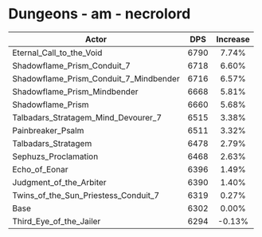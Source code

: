 # Dungeons - am - necrolord
| Actor | DPS | Increase |
|---|:---:|:---:|
|Eternal_Call_to_the_Void|6790|7.74%|
|Shadowflame_Prism_Conduit_7|6718|6.60%|
|Shadowflame_Prism_Conduit_7_Mindbender|6716|6.57%|
|Shadowflame_Prism_Mindbender|6668|5.81%|
|Shadowflame_Prism|6660|5.68%|
|Talbadars_Stratagem_Mind_Devourer_7|6515|3.38%|
|Painbreaker_Psalm|6511|3.32%|
|Talbadars_Stratagem|6478|2.79%|
|Sephuzs_Proclamation|6468|2.63%|
|Echo_of_Eonar|6396|1.49%|
|Judgment_of_the_Arbiter|6390|1.40%|
|Twins_of_the_Sun_Priestess_Conduit_7|6319|0.27%|
|Base|6302|0.00%|
|Third_Eye_of_the_Jailer|6294|-0.13%|
